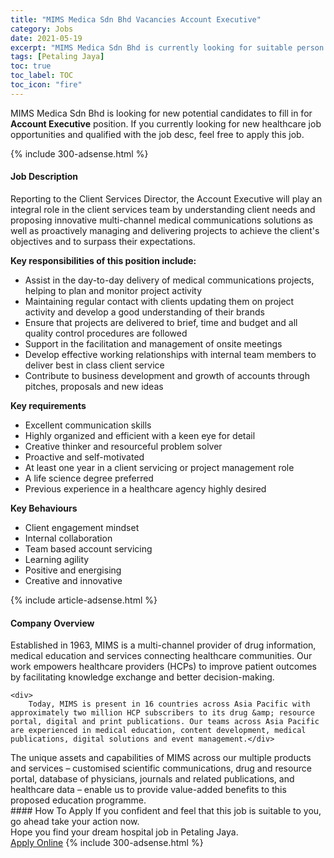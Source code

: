 ```yaml
---
title: "MIMS Medica Sdn Bhd Vacancies Account Executive" 
category: Jobs 
date: 2021-05-19 
excerpt: "MIMS Medica Sdn Bhd is currently looking for suitable person to fill in the Account Executive which positioned at Petaling Jaya" 
tags: [Petaling Jaya] 
toc: true 
toc_label: TOC 
toc_icon: "fire" 
--- 
```


<p>MIMS Medica Sdn Bhd is looking for new potential candidates to fill in for <b>Account Executive</b> position. If you currently looking for new healthcare job opportunities and qualified with the job desc, feel free to apply this job.
</p>{% include 300-adsense.html %} 
<div><div><h4>Job Description</h4></div><div><div><span><div><p>Reporting to the Client Services Director, the Account Executive will play an integral role in the client services team by understanding client needs and proposing innovative multi-channel medical communications solutions as well as proactively managing and delivering projects to achieve the client's objectives and to surpass their expectations.</p><p><strong>Key responsibilities of this position include:</strong></p><ul><li>Assist in the day-to-day delivery of medical communications projects, helping to plan and monitor project activity</li><li>Maintaining regular contact with clients updating them on project activity and develop a good understanding of their brands</li><li>Ensure that projects are delivered to brief, time and budget and all quality control procedures are followed</li><li>Support in the facilitation and management of onsite meetings</li><li>Develop effective working relationships with internal team members <span>to deliver best in class client service</span></li><li>Contribute to business development and growth of accounts through pitches, proposals and new ideas</li></ul><p><strong>Key requirements</strong></p><ul><li>Excellent communication skills</li><li>Highly organized and efficient with a keen eye for detail</li><li>Creative thinker and resourceful problem solver&#160;</li><li>Proactive and self-motivated</li><li>At least one year in a client servicing or project management role</li><li>A life science degree preferred</li><li>Previous experience in a healthcare agency highly desired</li></ul><p><strong>Key Behaviours</strong></p><ul><li>Client engagement mindset</li><li>Internal collaboration</li><li>Team based account servicing</li><li>Learning agility</li><li>Positive and energising</li><li>Creative and innovative&#160;</li></ul></div></span></div></div></div> 
{% include article-adsense.html %} 
<div><div><h4>Company Overview</h4></div><div><div><span><div><div>
	Established in 1963, MIMS is a multi-channel provider of drug information, medical education and services connecting healthcare communities. Our work empowers healthcare providers (HCPs) to improve patient outcomes by facilitating knowledge exchange and better decision-making.
	
	<div>
		Today, MIMS is present in 16 countries across Asia Pacific with approximately two million HCP subscribers to its drug &amp; resource portal, digital and print publications. Our teams across Asia Pacific are experienced in medical education, content development, medical publications, digital solutions and event management.</div>
<div>
		The unique assets and capabilities of MIMS across our multiple products and services &#8211; customised scientific communications, drug and resource portal, database of physicians, journals and related publications, and healthcare data &#8211; enable us to provide value-added benefits to this proposed education programme.</div>
</div></div></span></div></div></div> 
#### How To Apply 
If you confident and feel that this job is suitable to you, go ahead take your action now. <br/> 
Hope you find your dream hospital job in Petaling Jaya. <br/> 
<a href="https://www.jobstreet.com.my/en/job/account-executive-4570535?jobId=jobstreet-my-job-4570535" class="btn btn--warning" target="_blank" rel="nofollow noopenner">Apply Online</a> 
{% include 300-adsense.html %} 